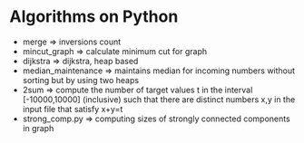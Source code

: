 # Algorithms on Python 

* merge => inversions count
* mincut_graph => calculate minimum cut for graph
* dijkstra => dijkstra, heap based
* median_maintenance => maintains median for incoming numbers without sorting but by using two heaps
* 2sum => compute the number of target values t in the interval [-10000,10000] (inclusive) such that there are distinct numbers x,y in the input file that satisfy x+y=t
* strong_comp.py => computing sizes of strongly connected components in graph